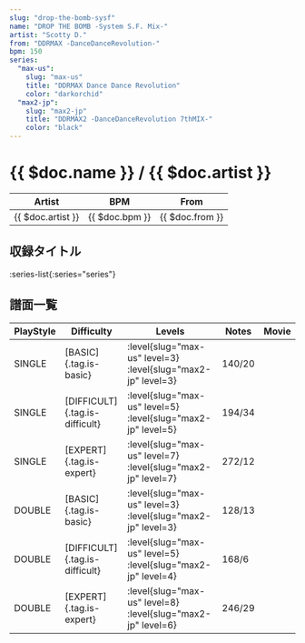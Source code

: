 ```yaml
---
slug: "drop-the-bomb-sysf"
name: "DROP THE BOMB -System S.F. Mix-"
artist: "Scotty D."
from: "DDRMAX -DanceDanceRevolution-"
bpm: 150
series:
  "max-us":
    slug: "max-us"
    title: "DDRMAX Dance Dance Revolution"
    color: "darkorchid"
  "max2-jp":
    slug: "max2-jp"
    title: "DDRMAX2 -DanceDanceRevolution 7thMIX-"
    color: "black"
---
```


# {{ $doc.name }} / {{ $doc.artist }}

|Artist|BPM|From|
|------|---|----|
|{{ $doc.artist }}|{{ $doc.bpm }}|{{ $doc.from }}|

## 収録タイトル

:series-list{:series="series"}

## 譜面一覧

|PlayStyle|Difficulty|Levels|Notes|Movie|
|---------|----------|------|-----|-----|
|SINGLE|[BASIC]{.tag.is-basic}|:level{slug="max-us" level=3} :level{slug="max2-jp" level=3}|140/20||
|SINGLE|[DIFFICULT]{.tag.is-difficult}|:level{slug="max-us" level=5} :level{slug="max2-jp" level=5}|194/34||
|SINGLE|[EXPERT]{.tag.is-expert}|:level{slug="max-us" level=7} :level{slug="max2-jp" level=7}|272/12||
|DOUBLE|[BASIC]{.tag.is-basic}|:level{slug="max-us" level=3} :level{slug="max2-jp" level=3}|128/13||
|DOUBLE|[DIFFICULT]{.tag.is-difficult}|:level{slug="max-us" level=5} :level{slug="max2-jp" level=4}|168/6||
|DOUBLE|[EXPERT]{.tag.is-expert}|:level{slug="max-us" level=8} :level{slug="max2-jp" level=6}|246/29||
